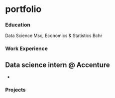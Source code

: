 # portfolio

### Education
Data Science Msc, Economics & Statistics Bchr

### Work Experience
Data science intern @ Accenture
-
-

### Projects





